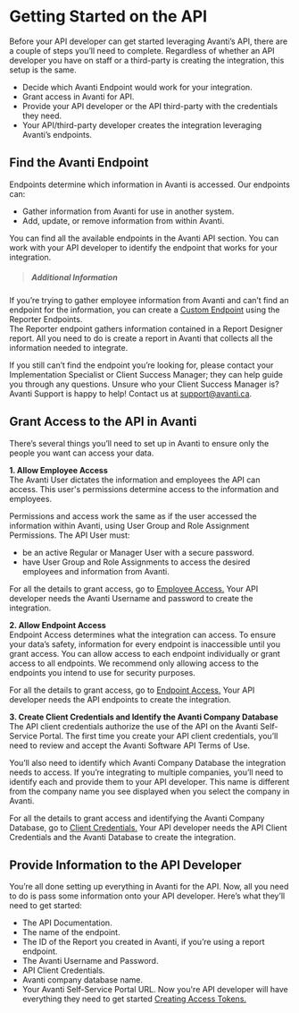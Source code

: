 # Getting Started on the API

Before your API developer can get started leveraging Avanti’s API, there are a couple of steps you’ll need to complete. Regardless of whether an API developer you have on staff or a third-party is creating the integration, this setup is the same.  
- Decide which Avanti Endpoint would work for your integration. 
- Grant access in Avanti for API. 
- Provide your API developer or the API third-party with the credentials they need. 
- Your API/third-party developer creates the integration leveraging Avanti’s endpoints. 


## Find the Avanti Endpoint
Endpoints determine which information in Avanti is accessed. Our endpoints can: 
- Gather information from Avanti for use in another system. 
- Add, update, or remove information from within Avanti. 

You can find all the available endpoints in the Avanti API section. You can work with your API developer to identify the endpoint that works for your integration. 

<!-- theme: info -->

> ##### Additional Information 
If you’re trying to gather employee information from Avanti and can’t find an endpoint for the information, you can create a [Custom Endpoint](/docs/custom-endpoints.md) using the Reporter Endpoints. <br>The Reporter endpoint gathers information contained in a Report Designer report. All you need to do is create a report in Avanti that collects all the information needed to integrate. 

If you still can’t find the endpoint you’re looking for, please contact your Implementation Specialist or Client Success Manager; they can help guide you through any questions. Unsure who your Client Success Manager is? Avanti Support is happy to help! Contact us at support@avanti.ca.

## Grant Access to the API in Avanti
There’s several things you’ll need to set up in Avanti to ensure only the people you want can access your data. 

**1. Allow Employee Access** <Br>
The Avanti User dictates the information and employees the API can access. This user's permissions determine access to the information and employees. 

Permissions and access work the same as if the user accessed the information within Avanti, using User Group and Role Assignment Permissions. The API User must:
- be an active Regular or Manager User with a secure password. 
- have User Group and Role Assignments to access the desired employees and information from Avanti. 

For all the details to grant access, go to [Employee Access.](/docs/auth-users.md) Your API developer needs the Avanti Username and password to create the integration. 

**2. Allow Endpoint Access** <Br>
Endpoint Access determines what the integration can access. 
To ensure your data’s safety, information for every endpoint is inaccessible until you grant access. You can allow access to each endpoint individually or grant access to all endpoints. We recommend only allowing access to the endpoints you intend to use for security purposes. 

For all the details to grant access, go to [Endpoint Access.](/docs/auth-subfunction.md) Your API developer needs the API endpoints to create the integration. 

**3. Create Client Credentials and Identify the Avanti Company Database** <Br>
The API client credentials authorize the use of the API on the Avanti Self-Service Portal. The first time you create your API client credentials, you’ll need to review and accept the Avanti Software API Terms of Use. 

You’ll also need to identify which Avanti Company Database the integration needs to access. If you’re integrating to multiple companies, you’ll need to identify each and provide them to your API developer. This name is different from the company name you see displayed when you select the company in Avanti. 

For all the details to grant access and identifying the Avanti Company Database, go to [Client Credentials.](/docs/auth-client-credentials.md) Your API developer needs the API Client Credentials and the Avanti Database to create the integration. 

## Provide Information to the API Developer
You’re all done setting up everything in Avanti for the API. Now, all you need to do is pass some information onto your API developer. Here’s what they’ll need to get started: 
- The API Documentation.
- The name of the endpoint.
- The ID of the Report you created in Avanti, if you’re using a report endpoint. 
- The Avanti Username and Password. 
- API Client Credentials. 
- Avanti company database name. 
- Your Avanti Self-Service Portal URL. 
Now you're API developer will have everything they need to get started [Creating Access Tokens.](/docs/auth-tokens.md)